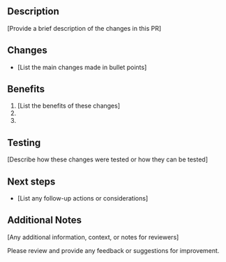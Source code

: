 ## Description
[Provide a brief description of the changes in this PR]

## Changes
- [List the main changes made in bullet points]

## Benefits
1. [List the benefits of these changes]
2.
3.

## Testing
[Describe how these changes were tested or how they can be tested]

## Next steps
- [List any follow-up actions or considerations]

## Additional Notes
[Any additional information, context, or notes for reviewers]

Please review and provide any feedback or suggestions for improvement.
